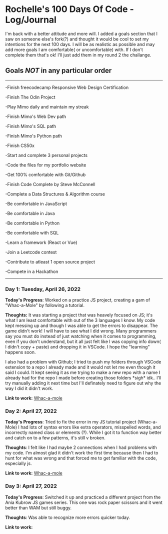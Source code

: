 # Rochelle's 100 Days Of Code - Log/Journal

I'm back with a better attitude and more will. I added a goals section that I saw on someone else's fork(?) and thought it would be cool to
set my intentions for the next 100 days. I will be as realistic as possible and may add more goals I am comfortable( or uncomfortable) with. 
If I don't complete them that's ok! I'll just add them in my round 2 the challange.

## Goals ***NOT*** in any particular order

-----------------------------

\-Finish freecodecamp Responsive Web Design Certification

\-Finish The Odin Project

\-Play Mimo daily and maintain my streak

\-Finish Mimo's Web Dev path

\-Finish Mimo's SQL path

\-Finish Mimo's Python path

\-Finish CS50x

\-Start and complete 3 personal projects

\-Code the files for my portfolio website

\-Get 100% comfortable with Git/Github

\-Finish Code Complete by Steve McConnell

\-Complete a Data Structures & Algorithm course

\-Be comfortable in JavaScript

\-Be comfortable in Java

\-Be comfortable in Python

\-Be comfortable with SQL

\-Learn a framework (React or Vue)

\-Join a Leetcode contest

\-Contribute to atleast 1 open source project

\-Compete in a Hackathon

----------------------------------------------------------------

### Day 1: Tuesday, April 26, 2022 


**Today's Progress**: Worked on a practice JS project, creating a gam of "Whac-a-Mole" by following a tutorial.

**Thoughts:** It was starting a project that was heavely focused on JS; it's what I am least comfortable with out of the 3 languages I know. My code kept messing up and though I was able to get the errors to disappear. The game didn't work! I will have to see what I did wrong. Many programmers say you must do instead of just watching when it comes to programming, even if you don't understand, but it all just felt like I was copying info down( I didn't copy + paste) and dropping it in VSCode. I hope the "learning" happens soon.

I also had a problem with Github; I tried to push my folders through VSCode extension to a repo I already made and it would not let me even though it said I could. It kept seeing it as me trying to make a new repo with a name I already had for the repo I made before creating those folders \*sigh\* idk.. I'll try manually adding it next time but I'll definately need to figure out why the way I did it didn't work.


**Link to work:** [Whac-a-mole](https://github.com/yatesra/JS-Practice-Whac-a-Mole)

### Day 2: April 27, 2022 


**Today's Progress**: Tried to fix the error in my JS tutorial project (Whac-a-Mole) I had lots of syntax errors like extra operators, misspelled words, and incorrectly named class or elements (?). While I got it to function way better and catch on to a few patterns, it's still v broken.

**Thoughts**: I felt like I had maybe 2 connections when I had problems with my code. I'm almost glad it didn't work the first time because then I had to hunt for what was wrong and that forced me to get familiar with the code, especially js.

**Link to work:** [Whac-a-mole](https://github.com/yatesra/JS-Practice-Whac-a-Mole)


### Day 3: April 27, 2022 


**Today's Progress**: Switched it up and practiced a different project from the Ania Kubrow JS games series. This one was rock paper scissors and it went better than WAM but still buggy.

**Thoughts**: Was able to recognize more errors quicker today.

**Link to work:** 





